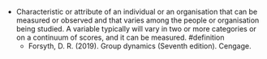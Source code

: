 - Characteristic or attribute of an individual or an organisation that can be measured or observed and that varies among the people or organisation being studied. A variable typically will vary in two or more categories or on a continuum of scores, and it can be measured. #definition
	- Forsyth, D. R. (2019). Group dynamics (Seventh edition). Cengage.